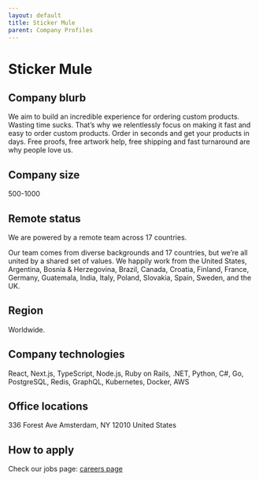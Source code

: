 ```yaml
---
layout: default
title: Sticker Mule
parent: Company Profiles
---
```


# Sticker Mule

## Company blurb

We aim to build an incredible experience for ordering custom products.
Wasting time sucks. That’s why we relentlessly focus on making it fast and easy to order custom products. Order in seconds and get your products in days. Free proofs, free artwork help, free shipping and fast turnaround are why people love us.

## Company size

500-1000

## Remote status

We are powered by a remote team across 17 countries.

Our team comes from diverse backgrounds and 17 countries, but we’re all united by a shared set of values. We happily work from the United States, Argentina, Bosnia & Herzegovina, Brazil, Canada, Croatia, Finland, France, Germany, Guatemala, India, Italy, Poland, Slovakia, Spain, Sweden, and the UK.

## Region

Worldwide.

## Company technologies

React, Next.js, TypeScript, Node.js, Ruby on Rails, .NET, Python, C#, Go, PostgreSQL, Redis, GraphQL, Kubernetes, Docker, AWS

## Office locations

336 Forest Ave
Amsterdam, NY 12010
United States

## How to apply

Check our jobs page: [careers page](https://www.stickermule.com/careers)
